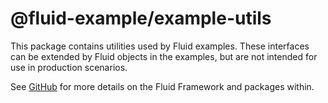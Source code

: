 # @fluid-example/example-utils

This package contains utilities used by Fluid examples. These interfaces can be extended by Fluid objects in the examples, but are not intended for use in production scenarios.

See [GitHub](https://github.com/microsoft/FluidFramework) for more details on the Fluid Framework and packages within.
